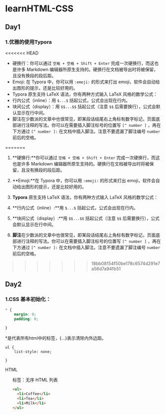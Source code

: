 # learnHTML-CSS
## Day1

### 1.优雅的使用Typora

<<<<<<< HEAD
- 硬换行：你可以通过 `空格 + 空格 + Shift + Enter` 完成一次硬换行，而这也是许多 Markdown 编辑器所原生支持的。硬换行在文档被导出时将被保留，且没有换段的段后距。      
- Emoji:  在 Typora 中，你可以用 `:emoji:` 的形式来打出 emoji，软件会自动给出图形的提示，还是比较好用的。  
- Typora 原生支持 LaTeX 语法，你有两种方式输入 LaTeX 风格的数学公式：   
- 行内公式（inline）：用 `$...$` 括起公式，公式会出现在行内。    
- 块间公式（display）：用 `$$...$$` 括起公式（注意 `$$` 后需要换行），公式会默认显示在行中间。      
- 脚注在少数派的文章中也很常见，即某段话结尾右上角标有数字标记，页面底部进行注释的写法。你可以在需要插入脚注标号的位置写 `[^ number ]` ，再在下方通过 `[^ number ]:` 在文档中插入脚注。注意不要遗漏了脚注编号 `number` 前后的空格。  

=======

1. **硬换行:**你可以通过 `空格 + 空格 + Shift + Enter` 完成一次硬换行，而这也是许多 Markdown 编辑器所原生支持的。硬换行在文档被导出时将被保留，且没有换段的段后距。      

2. **Emoji:**在 Typora 中，你可以用 `:emoji:` 的形式来打出 emoji，软件会自动给出图形的提示，还是比较好用的。  

3. **Typora** 原生支持 LaTeX 语法，你有两种方式输入 LaTeX 风格的数学公式：   

4. **行内公式（inline）:**用 `$...$` 括起公式，公式会出现在行内。    

5. **块间公式（display）:**用 `$$...$$` 括起公式（注意 `$$` 后需要换行），公式会默认显示在行中间。      

6. **脚注**在少数派的文章中也很常见，即某段话结尾右上角标有数字标记，页面底部进行注释的写法。你可以在需要插入脚注标号的位置写 `[^ number ]` ，再在下方通过 `[^ number ]:` 在文档中插入脚注。注意不要遗漏了脚注编号 `number` 前后的空格。  

   
>>>>>>> 18bb08154f50be178c6574d291e7a56d7a94fb51

## Day2

### 1.CSS 基本初始化：

```css
* {
    margin: 0;
    padding: 0;

}
```

*是代表所有html中的标签，{...}表示清除内外边距。  

```
ul {
    list-style: none;

}
```

HTML <ul> 标签：无序 HTML 列表

```html
<ul>
  <li>Coffee</li>
  <li>Tea</li>
  <li>Milk</li>
</ul>
```

